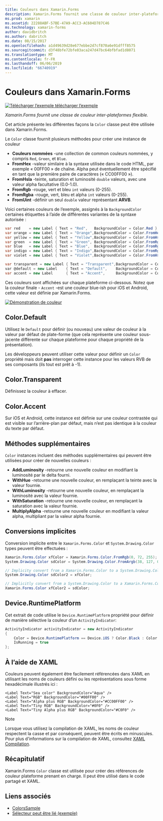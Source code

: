 ```yaml
---
title: Couleurs dans Xamarin.Forms
description: Xamarin.Forms fournit une classe de couleur inter-plateformes flexible. Cet article décrit les fonctionnalités fournies par la classe de couleur et comment l’utiliser.
ms.prod: xamarin
ms.assetid: 22288ABF-57BE-47A9-ACC3-AC604D787C46
ms.technology: xamarin-forms
author: davidbritch
ms.author: dabritch
ms.date: 08/15/2017
ms.openlocfilehash: a1d49639d28e677ebbe2d7cf870a6e91dfff8575
ms.sourcegitcommit: d3f48bfe72bfe03aca247d47bc64bfbfad1d8071
ms.translationtype: MT
ms.contentlocale: fr-FR
ms.lasthandoff: 06/06/2019
ms.locfileid: "66740919"
---
```

# <a name="colors-in-xamarinforms"></a>Couleurs dans Xamarin.Forms

[![Télécharger l’exemple](~/media/shared/download.png) télécharger l’exemple](https://developer.xamarin.com/samples/xamarin-forms/WorkingWithColors)

_Xamarin.Forms fournit une classe de couleur inter-plateformes flexible._

Cet article présente les différentes façons la `Color` classe peut être utilisée dans Xamarin.Forms.

Le `Color` classe fournit plusieurs méthodes pour créer une instance de couleur

-  **Couleurs nommées** -une collection de common couleurs nommées, y compris `Red`, `Green`, et `Blue`.
-  **FromHex** -valeur similaire à la syntaxe utilisée dans le code HTML, par exemple « 00FF00 » de chaîne. Alpha peut éventuellement être spécifié en tant que la première paire de caractères (« CC00FF00 »).
-  **FromHsla** -teinte, saturation et luminosité `double` valeurs, avec une valeur alpha facultative (0.0-1.0).
-  **FromRgb** -rouge, vert et bleu `int` valeurs (0-255).
-  **FromRgba** -rouge, vert, bleu et alpha `int` valeurs (0-255).
-  **FromUint** -définir un seul `double` valeur représentant **ARVB**.

Voici certaines couleurs de l’exemple, assignés à la `BackgroundColor` certaines étiquettes à l’aide de différentes variantes de la syntaxe autorisée :

```csharp
var red    = new Label { Text = "Red",   BackgroundColor = Color.Red };
var orange = new Label { Text = "Orange",BackgroundColor = Color.FromHex("FF6A00") };
var yellow = new Label { Text = "Yellow",BackgroundColor = Color.FromHsla(0.167, 1.0, 0.5, 1.0) };
var green  = new Label { Text = "Green", BackgroundColor = Color.FromRgb (38, 127, 0) };
var blue   = new Label { Text = "Blue",  BackgroundColor = Color.FromRgba(0, 38, 255, 255) };
var indigo = new Label { Text = "Indigo",BackgroundColor = Color.FromRgb (0, 72, 255) };
var violet = new Label { Text = "Violet",BackgroundColor = Color.FromHsla(0.82, 1, 0.25, 1) };

var transparent = new Label { Text = "Transparent",BackgroundColor = Color.Transparent };
var @default = new Label    { Text = "Default",    BackgroundColor = Color.Default };
var accent = new Label      { Text = "Accent",     BackgroundColor = Color.Accent };
```

Ces couleurs sont affichées sur chaque plateforme ci-dessous. Notez que la couleur finale - `Accent` -est une couleur blue-ish pour iOS et Android, cette valeur est définie par Xamarin.Forms.

 [![Démonstration de couleur](colors-images/colors-sml.png "démonstration de couleur")](colors-images/colors.png#lightbox "démonstration de couleur")

## <a name="colordefault"></a>Color.Default

Utilisez le `Default` pour définir (ou nouveau) une valeur de couleur à la valeur par défaut de plate-forme (que cela représente une couleur sous-jacente différente sur chaque plateforme pour chaque propriété de la présentation).

Les développeurs peuvent utiliser cette valeur pour définir un `Color` propriété mais doit **pas** interroger cette instance pour les valeurs RVB de ses composants (ils tout est prêt à -1).

## <a name="colortransparent"></a>Color.Transparent

Définissez la couleur à effacer.

## <a name="coloraccent"></a>Color.Accent

Sur iOS et Android, cette instance est définie sur une couleur contrastée qui est visible sur l’arrière-plan par défaut, mais n’est pas identique à la couleur du texte par défaut.

## <a name="additional-methods"></a>Méthodes supplémentaires

`Color` instances incluent des méthodes supplémentaires qui peuvent être utilisées pour créer de nouvelles couleurs :

-  **AddLuminosity** -retourne une nouvelle couleur en modifiant la luminosité par le delta fourni.
-  **WithHue** -retourne une nouvelle couleur, en remplaçant la teinte avec la valeur fournie.
-  **WithLuminosity** -retourne une nouvelle couleur, en remplaçant la luminosité avec la valeur fournie.
-  **WithSaturation** -retourne une nouvelle couleur, en remplaçant la saturation avec la valeur fournie.
-  **MultiplyAlpha** -retourne une nouvelle couleur en modifiant la valeur alpha, multipliant par la valeur alpha fournie.

## <a name="implicit-conversions"></a>Conversions implicites

Conversion implicite entre le `Xamarin.Forms.Color` et `System.Drawing.Color` types peuvent être effectuées :

```csharp
Xamarin.Forms.Color xfColor = Xamarin.Forms.Color.FromRgb(0, 72, 255);
System.Drawing.Color sdColor = System.Drawing.Color.FromArgb(38, 127, 0);

// Implicity convert from a Xamarin.Forms.Color to a System.Drawing.Color
System.Drawing.Color sdColor2 = xfColor;

// Implicitly convert from a System.Drawing.Color to a Xamarin.Forms.Color
Xamarin.Forms.Color xfColor2 = sdColor;
```

## <a name="deviceruntimeplatform"></a>Device.RuntimePlatform

Cet extrait de code utilise le `Device.RuntimePlatform` propriété pour définir de manière sélective la couleur d’un `ActivityIndicator`:

```csharp
ActivityIndicator activityIndicator = new ActivityIndicator
{
    Color = Device.RuntimePlatform == Device.iOS ? Color.Black : Color.Default,
    IsRunning = true
};
```

## <a name="using-from-xaml"></a>À l’aide de XAML

Couleurs peuvent également être facilement référencées dans XAML en utilisant les noms de couleurs défini ou les représentations sous forme hexadécimale illustrés ici :

```xaml
<Label Text="Sea color" BackgroundColor="Aqua" />
<Label Text="RGB" BackgroundColor="#00FF00" />
<Label Text="Alpha plus RGB" BackgroundColor="#CC00FF00" />
<Label Text="Tiny RGB" BackgroundColor="#0F0" />
<Label Text="Tiny Alpha plus RGB" BackgroundColor="#C0F0" />
```

> [!NOTE]
> Lorsque vous utilisez la compilation de XAML, les noms de couleur respectent la casse et par conséquent, peuvent être écrits en minuscules. Pour plus d’informations sur la compilation de XAML, consultez [XAML Compilation](~/xamarin-forms/xaml/xamlc.md).

## <a name="summary"></a>Récapitulatif

Xamarin.Forms `Color` classe est utilisée pour créer des références de couleur plateforme prenant en charge. Il peut être utilisé dans le code partagé et XAML.


## <a name="related-links"></a>Liens associés

- [ColorsSample](https://developer.xamarin.com/samples/xamarin-forms/WorkingWithColors)
- [Sélecteur peut être lié (exemple)](https://developer.xamarin.com/samples/xamarin-forms/UserInterface/BindablePicker/)
